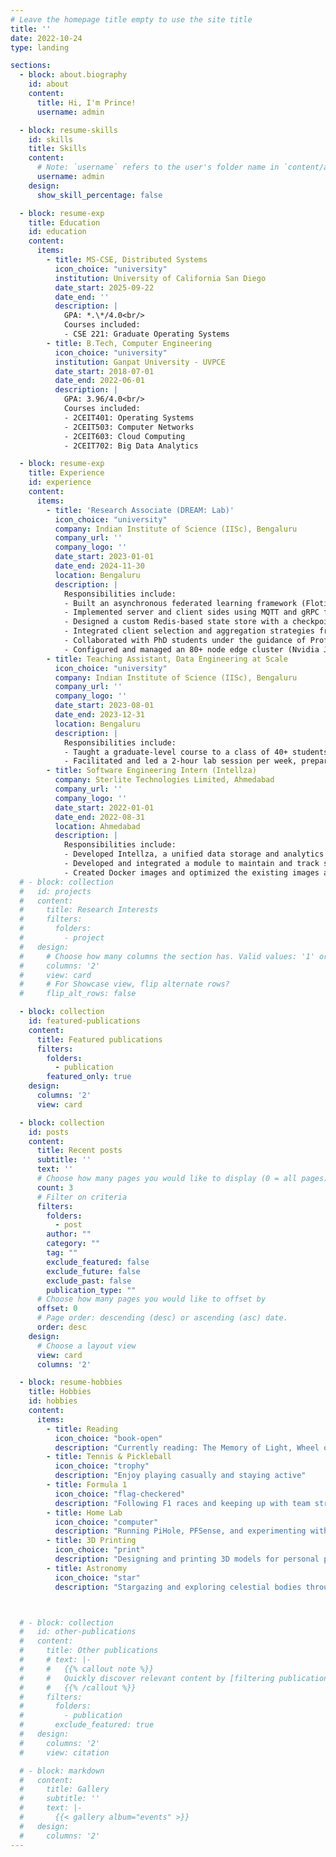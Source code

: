 ```yaml
---
# Leave the homepage title empty to use the site title
title: ''
date: 2022-10-24
type: landing

sections:
  - block: about.biography
    id: about
    content:
      title: Hi, I'm Prince!
      username: admin

  - block: resume-skills
    id: skills
    title: Skills
    content:
      # Note: `username` refers to the user's folder name in `content/authors/`
      username: admin
    design:
      show_skill_percentage: false

  - block: resume-exp
    title: Education
    id: education
    content:
      items:
        - title: MS-CSE, Distributed Systems
          icon_choice: "university"
          institution: University of California San Diego
          date_start: 2025-09-22
          date_end: ''
          description: |
            GPA: *.\*/4.0<br/>
            Courses included:
            - CSE 221: Graduate Operating Systems
        - title: B.Tech, Computer Engineering
          icon_choice: "university"
          institution: Ganpat University - UVPCE
          date_start: 2018-07-01
          date_end: 2022-06-01
          description: |
            GPA: 3.96/4.0<br/>
            Courses included:
            - 2CEIT401: Operating Systems
            - 2CEIT503: Computer Networks
            - 2CEIT603: Cloud Computing
            - 2CEIT702: Big Data Analytics

  - block: resume-exp
    title: Experience
    id: experience
    content:
      items:
        - title: 'Research Associate (DREAM: Lab)'
          icon_choice: "university"
          company: Indian Institute of Science (IISc), Bengaluru
          company_url: ''
          company_logo: ''
          date_start: 2023-01-01
          date_end: 2024-11-30
          location: Bengaluru
          description: |
            Responsibilities include:
            - Built an asynchronous federated learning framework (Flotilla) in Python, optimized for edge hardware deployment
            - Implemented server and client sides using MQTT and gRPC for efficient message passing and coordination in federated learning
            - Designed a custom Redis-based state store with a checkpointing mechanism to provide resilience, allowing recovery from complete server failures without data loss or disruption to federated learning progress
            - Integrated client selection and aggregation strategies from current research, providing flexibility in choice to optimize performance, accuracy, and turnaround times for federated learning in the Flotilla framework
            - Collaborated with PhD students under the guidance of Prof. Manik Gupta (BITS Pilani) and Prof. Yogesh Simmhan (IISc) to ensure the overall scalability, modularity, reliability, and operability of the Flotilla framework
            - Configured and managed an 80+ node edge cluster (Nvidia Jetsons, Raspberry Pis), supporting lab research infrastructure and multiple projects, including Flotilla
        - title: Teaching Assistant, Data Engineering at Scale
          icon_choice: "university"
          company: Indian Institute of Science (IISc), Bengaluru
          company_url: ''
          company_logo: ''
          date_start: 2023-08-01
          date_end: 2023-12-31
          location: Bengaluru
          description: |
            Responsibilities include:
            - Taught a graduate-level course to a class of 40+ students, comprising topics such as HDFS, Map-Reduce, Apache Spark
            - Facilitated and led a 2-hour lab session per week, prepared and graded assignments, conducted one-on-one office hours, and conducted doubt-clearing sessions
        - title: Software Engineering Intern (Intellza)
          company: Sterlite Technologies Limited, Ahmedabad
          company_url: ''
          company_logo: ''
          date_start: 2022-01-01
          date_end: 2022-08-31
          location: Ahmedabad
          description: |
            Responsibilities include:
            - Developed Intellza, a unified data storage and analytics platform, alongside a cross-functional team
            - Developed and integrated a module to maintain and track schema changes for MongoDB on Intellza using LiquiBase
            - Created Docker images and optimized the existing images as per Docker’s recommendations, reducing the image size to 35% and improving the build times of the project’s CI/CD pipeline by 50%
  # - block: collection
  #   id: projects
  #   content:
  #     title: Research Interests
  #     filters:
  #       folders:
  #         - project
  #   design:
  #     # Choose how many columns the section has. Valid values: '1' or '2'.
  #     columns: '2'
  #     view: card
  #     # For Showcase view, flip alternate rows?
  #     flip_alt_rows: false

  - block: collection
    id: featured-publications
    content:
      title: Featured publications
      filters:
        folders:
          - publication
        featured_only: true
    design:
      columns: '2'
      view: card

  - block: collection
    id: posts
    content:
      title: Recent posts
      subtitle: ''
      text: ''
      # Choose how many pages you would like to display (0 = all pages)
      count: 3
      # Filter on criteria
      filters:
        folders:
          - post
        author: ""
        category: ""
        tag: ""
        exclude_featured: false
        exclude_future: false
        exclude_past: false
        publication_type: ""
      # Choose how many pages you would like to offset by
      offset: 0
      # Page order: descending (desc) or ascending (asc) date.
      order: desc
    design:
      # Choose a layout view
      view: card
      columns: '2'

  - block: resume-hobbies
    title: Hobbies
    id: hobbies
    content:
      items:
        - title: Reading
          icon_choice: "book-open"
          description: "Currently reading: The Memory of Light, Wheel of Time Book 14, Dune Book 1"
        - title: Tennis & Pickleball
          icon_choice: "trophy"
          description: "Enjoy playing casually and staying active"
        - title: Formula 1
          icon_choice: "flag-checkered"
          description: "Following F1 races and keeping up with team strategies and tech"
        - title: Home Lab
          icon_choice: "computer"
          description: "Running PiHole, PFSense, and experimenting with network setups"
        - title: 3D Printing
          icon_choice: "print"
          description: "Designing and printing 3D models for personal projects or prototyping"
        - title: Astronomy
          icon_choice: "star"
          description: "Stargazing and exploring celestial bodies through telescopes, learning about the universe"



  # - block: collection
  #   id: other-publications
  #   content:
  #     title: Other publications
  #     # text: |-
  #     #   {{% callout note %}}
  #     #   Quickly discover relevant content by [filtering publications](./publication/).
  #     #   {{% /callout %}}
  #     filters:
  #       folders:
  #         - publication
  #       exclude_featured: true
  #   design:
  #     columns: '2'
  #     view: citation

  # - block: markdown
  #   content:
  #     title: Gallery
  #     subtitle: ''
  #     text: |-
  #       {{< gallery album="events" >}}
  #   design:
  #     columns: '2'
---
```

